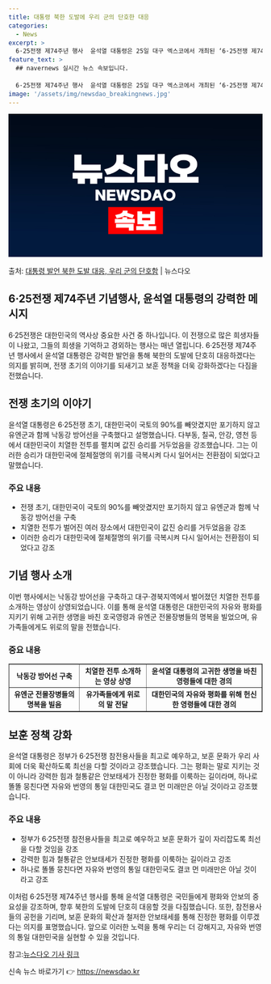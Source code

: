 ```yaml
---
title: 대통령 북한 도발에 우리 군의 단호한 대응
categories:
  - News
excerpt: >
  6·25전쟁 제74주년 행사  윤석열 대통령은 25일 대구 엑스코에서 개최된 ‘6·25전쟁 제74주년 행사’…
feature_text: >
  ## navernews 실시간 뉴스 속보입니다.

  6·25전쟁 제74주년 행사  윤석열 대통령은 25일 대구 엑스코에서 개최된 ‘6·25전쟁 제74주년 행사’…
image: '/assets/img/newsdao_breakingnews.jpg'
---
```


![뉴스다오 속보](/assets/img/newsdao_breakingnews.jpg)

<p>출처: <a href="https://newsdao.kr/4427" rel="dofollow">대통령 발언 북한 도발 대응, 우리 군의 단호함</a> | 뉴스다오</p>

<h2>6·25전쟁 제74주년 기념행사, 윤석열 대통령의 강력한 메시지</h2>

<p data-ke-size="size16">6·25전쟁은 대한민국의 역사상 중요한 사건 중 하나입니다. 이 전쟁으로 많은 희생자들이 나왔고, 그들의 희생을 기억하고 경외하는 행사는 매년 열립니다. 6·25전쟁 제74주년 행사에서 윤석열 대통령은 강력한 발언을 통해 북한의 도발에 단호히 대응하겠다는 의지를 밝히며, 전쟁 초기의 이야기를 되새기고 보훈 정책을 더욱 강화하겠다는 다짐을 전했습니다.</p>

<h2 data-ke-size="size26">전쟁 초기의 이야기</h2>

<p data-ke-size="size16">윤석열 대통령은 6·25전쟁 초기, 대한민국이 국토의 90%를 빼앗겼지만 포기하지 않고 유엔군과 함께 낙동강 방어선을 구축했다고 설명했습니다. 다부동, 칠곡, 안강, 영천 등에서 대한민국이 치열한 전투를 펼치며 값진 승리를 거두었음을 강조했습니다. 그는 이러한 승리가 대한민국에 절체절명의 위기를 극복시켜 다시 일어서는 전환점이 되었다고 말했습니다.</p>

<h3>주요 내용</h3>
<ul>
    <li>전쟁 초기, 대한민국이 국토의 90%를 빼앗겼지만 포기하지 않고 유엔군과 함께 낙동강 방어선을 구축</li>
    <li>치열한 전투가 벌어진 여러 장소에서 대한민국이 값진 승리를 거두었음을 강조</li>
    <li>이러한 승리가 대한민국에 절체절명의 위기를 극복시켜 다시 일어서는 전환점이 되었다고 강조</li>
</ul>

<h2 data-ke-size="size26">기념 행사 소개</h2>

<p data-ke-size="size16">이번 행사에서는 낙동강 방어선을 구축하고 대구·경북지역에서 벌어졌던 치열한 전투를 소개하는 영상이 상영되었습니다. 이를 통해 윤석열 대통령은 대한민국의 자유와 평화를 지키기 위해 고귀한 생명을 바친 호국영령과 유엔군 전몰장병들의 명복을 빌었으며, 유가족들에게도 위로의 말을 전했습니다.</p>

<h3>중요 내용</h3>
<table border="1" cellspacing="0">
    <tr>
        <td style="text-align: center; height: 17px;"><b>낙동강 방어선 구축</b></td>
        <td style="text-align: center; height: 17px;"><b>치열한 전투 소개하는 영상 상영</b></td>
        <td style="text-align: center; height: 17px;"><b>윤석열 대통령의 고귀한 생명을 바친 영령들에 대한 경의</b></td>
    </tr>
    <tr>
        <td style="text-align: center; height: 17px;"><b>유엔군 전몰장병들의 명복을 빌음</b></td>
        <td style="text-align: center; height: 17px;"><b>유가족들에게 위로의 말 전달</b></td>
        <td style="text-align: center; height: 17px;"><b>대한민국의 자유와 평화를 위해 헌신한 영령들에 대한 경의</b></td>
    </tr>
</table>

<h2 data-ke-size="size26">보훈 정책 강화</h2>

<p data-ke-size="size16">윤석열 대통령은 정부가 6·25전쟁 참전용사들을 최고로 예우하고, 보훈 문화가 우리 사회에 더욱 확산하도록 최선을 다할 것이라고 강조했습니다. 그는 평화는 말로 지키는 것이 아니라 강력한 힘과 철통같은 안보태세가 진정한 평화를 이룩하는 길이라며, 하나로 똘똘 뭉친다면 자유와 번영의 통일 대한민국도 결코 먼 미래만은 아닐 것이라고 강조했습니다.</p>

<h3>주요 내용</h3>
<ul>
    <li>정부가 6·25전쟁 참전용사들을 최고로 예우하고 보훈 문화가 깊이 자리잡도록 최선을 다할 것임을 강조</li>
    <li>강력한 힘과 철통같은 안보태세가 진정한 평화를 이룩하는 길이라고 강조</li>
    <li>하나로 똘똘 뭉친다면 자유와 번영의 통일 대한민국도 결코 먼 미래만은 아닐 것이라고 강조</li>
</ul>

<p data-ke-size="size16"></p>

<p data-ke-size="size16">이처럼 6·25전쟁 제74주년 행사를 통해 윤석열 대통령은 국민들에게 평화와 안보의 중요성을 강조하며, 향후 북한의 도발에 단호히 대응할 것을 다짐했습니다. 또한, 참전용사들의 공헌을 기리며, 보훈 문화의 확산과 철저한 안보태세를 통해 진정한 평화를 이루겠다는 의지를 표명했습니다. 앞으로 이러한 노력을 통해 우리는 더 강해지고, 자유와 번영의 통일 대한민국을 실현할 수 있을 것입니다.</p>

<p data-ke-size="size16">참고:<a href="https://newsdao.kr/4427">뉴스다오 기사 링크</a></p> 

신속 뉴스 바로가기 👉 <a href="https://newsdao.kr" rel="dofollow">https://newsdao.kr</a>


